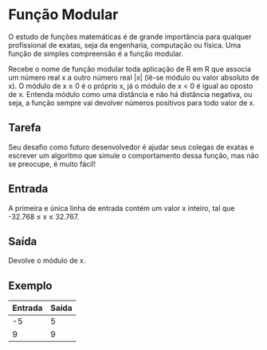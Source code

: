 # Função Modular

O estudo de funções matemáticas é de grande importância para qualquer profissional de exatas, seja da engenharia, computação ou física. Uma função de simples compreensão é a função modular.

Recebe o nome de função modular toda aplicação de R em R que associa um número real x a outro número real |x| (lê-se módulo ou valor absoluto de x). O módulo de x ≥ 0 é o próprio x, já o módulo de x < 0 é igual ao oposto de x. Entenda módulo como uma distância e não há distância negativa, ou seja, a função sempre vai devolver números positivos para todo valor de x.

## Tarefa

Seu desafio como futuro desenvolvedor é ajudar seus colegas de exatas e escrever um algoritmo que simule o comportamento dessa função, mas não se preocupe, é muito fácil!

## Entrada

A primeira e única linha de entrada contém um valor x inteiro, tal que -32.768 ≤ x ≤ 32.767.

## Saída

Devolve o módulo de x.

## Exemplo

| Entrada | Saída |
| ------- | ----- |
| -5      | 5     |
| 9       | 9     |